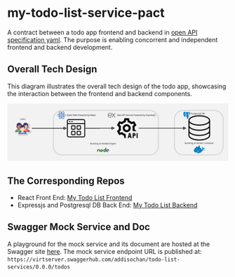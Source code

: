 # my-todo-list-service-pact

A contract between a todo app frontend and backend in [open API specification yaml](./openapi.yaml). The purpose is enabling concorrent and independent frontend and backend development.

## Overall Tech Design

This diagram illustrates the overall tech design of the todo app, showcasing the interaction between the frontend and backend components.  
  
![Tech Design](./my_todo_app_tech_design.jpg)  

## The Corresponding Repos

- React Front End: [My Todo List Frontend](https://github.com/addisonchan/my-todo-list-frontend)
- Expressjs and Postgresql DB Back End: [My Todo List Backend](https://github.com/addisonchan/my-todo-list-backend)

## Swagger Mock Service and Doc

A playground for the mock service and its document are hosted at the Swagger site [here](https://app.swaggerhub.com/apis/addisochan/todo-list-services/0.0.0#/default/addTodo). The mock service endpoint URL is published at:
`https://virtserver.swaggerhub.com/addisochan/todo-list-services/0.0.0/todos`
